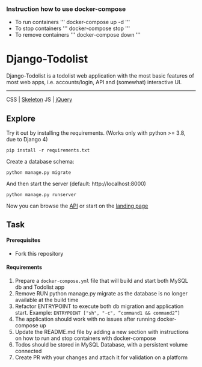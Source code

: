 ### Instruction how to use docker-compose
- To run containers
'''
docker-compose up -d
'''
- To stop containers
'''
docker-compose stop
'''
- To remove containers
'''
docker-compose down
'''


# Django-Todolist

Django-Todolist is a todolist web application with the most basic features of most web apps, i.e. accounts/login, API and (somewhat) interactive UI.

---
CSS | [Skeleton](http://getskeleton.com/)
JS  | [jQuery](https://jquery.com/)

## Explore
Try it out by installing the requirements. (Works only with python >= 3.8, due to Django 4)

    pip install -r requirements.txt

Create a database schema:

    python manage.py migrate

And then start the server (default: http://localhost:8000)

    python manage.py runserver


Now you can browse the [API](http://localhost:8000/api/)
or start on the [landing page](http://localhost:8000/)

## Task
#### Prerequisites
- Fork this repository

#### Requirements

1. Prepare a `docker-compose.yml` file that will build and start both MySQL db and Todolist app
2. Remove RUN python manage.py migrate as the database is no longer available at the build time
3. Refactor ENTRYPOINT to execute both db migration and application start. Example:
`ENTRYPOINT ["sh", "-c", “command1 && command2”]`
4. The application should work with no issues after running docker-compose up
5. Update the README.md file by adding a new section with instructions on how to run and stop containers with docker-compose
6. Todos should be stored in MySQL Database, with a persistent volume connected
7. Create PR with your changes and attach it for validation on a platform








